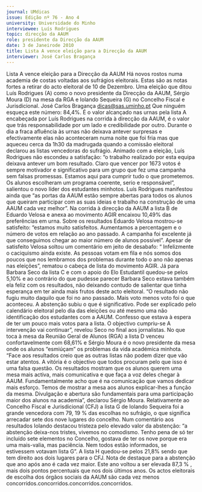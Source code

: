 ```yaml
---
journal: UMdicas
issue: Edição nº 76 - Ano 4
university: Universidade do Minho
interviewee: Luís Rodrigues
topic: direcção da AAUM
role: presidente da Direcção da AAUM
date: 3 de Janeirode 2010
title: Lista A vence eleição para a Direcção da AAUM
interviewer: José Carlos Bragança
---
```


Lista A vence eleição para a Direcção da AAUM
Há novos rostos numa academia de costas voltadas aos
sufrágios eleitorais. Estas são as notas fortes a retirar do acto
eleitoral de 10 de Dezembro. Uma eleição que ditou Luís
Rodrigues (A) como o novo presidente da Direcção da AAUM, Sérgio Moura
(D) na mesa da RGA e Iolando Sequeira (G) no Concelho Fiscal e
Jurisdicional.
José Carlos Bragança
dicas@sas.uminho.pt
Que ninguém esqueça este
número: 84,4%. É o valor alcançado
nas urnas pela lista A encabeçada
por Luís Rodrigues na corrida à
direcção da AAUM, é o valor que
trás responsabilidade por um lado
e credibilidade por outro.
Durante o dia a fraca afluência às
urnas não deixava antever
surpresas e efectivamente elas
não aconteceram numa noite que
foi fria mas que aqueceu cerca da
1h30 da madrugada quando a
comissão eleitoral declarou as
listas vencedoras do sufrágio.
Animado com a eleição, Luís
Rodrigues não escondeu a
satisfação: “o trabalho realizado
por esta equipa deixava antever
um bom resultado. Claro que
vencer por 1673 votos é sempre
motivador e significativo para um
grupo que fez uma campanha sem
falsas promessas. Estamos aqui
para cumprir tudo o que
prometemos. Os alunos
escolheram um programa
coerente, serio e responsável”,
salientou o novo líder dos
estudantes minhotos.
Luís Rodrigues manifestou ainda
que “as portas da AAUM estão
sempre abertas para todos os
alunos que queiram participar com
as suas ideias e trabalho na
construção de uma AAUM cada vez
melhor”.
Na corrida à direcção da AAUM a
lista B de Eduardo Velosa e anexa
ao movimento AGIR encaixou
10,49% das preferências em urna.
Sobre os resultados Eduardo
Velosa mostrou-se satisfeito: 
“estamos muito satisfeitos.
Aumentamos a percentagem e o
número de votos em relação ao
ano passado. A campanha foi
excelente já que conseguimos
chegar ao maior número de alunos
possível”.
Apesar de satisfeito Velosa soltou
um comentário em jeito de
desabafo: “ Infelizmente o
caciquismo ainda existe. As
pessoas votam em fila e nós
somos dos poucos que nos
lembramos dos problemas durante
todo o ano não apenas nas
eleições”, rematou o cabeça de
lista do movimento AGIR.
Já para Barbara Seco da lista C e
com o apoio do Elo Estudantil
quedou-se pelos 5,10% e ao
contrário do que pudesse parecer
Barbara Seco estava também ela
feliz com os resultados, não
deixando contudo de salientar que
tinha esperança em ter ainda mais
frutos deste acto eleitoral.
“O resultado não fugiu muito
daquilo que foi no ano passado.
Mais voto menos voto foi o que
aconteceu. A abstenção subiu o
que é significativo. Pode ser
explicado pelo calendário eleitoral
pelo dia das eleições ou até mesmo
uma não identificação dos
estudantes com a AAUM. Confesso
que estava à espera de ter um
pouco mais votos para a lista. O
objectivo cumpriu-se A
intervenção vai continuar”, revelou
Seco no final aos jornalistas.
No que toca à mesa da Reunião
Geral de Alunos (RGA) a lista D
venceu confortavelmente com
68,61% e Sérgio Moura é o novo
presidente da mesa onde os
alunos “esmiúçam” os problemas
da vida académica minhota.
“Face aos resultados creio que as
outras listas não podem dizer que
vão estar atentos. A vitória é o
objectivo que todos procuram pelo
que isso é uma falsa questão. Os
resultados mostram que os alunos
querem uma mesa mais activa,
mais comunicativa e que faça a voz
deles chegar à AAUM.
Fundamentalmente acho que é na
comunicação que vamos dedicar
mais esforço. Temos de mostrar a
mesa aos alunos explicar-lhes a
função da mesma. Divulgação e
abertura são fundamentais para
uma participação maior dos
alunos na academia”, declarou
Sérgio Moura.
Relativamente ao Concelho Fiscal e
Jurisdicional (CFJ) a lista G de
Iolando Sequeira foi a grande
vencedora com 79, 19 % das
escolhas no sufrágio, o que
significa arrecadar sete dos nove
lugares do concelho. Num
comentário aos resultados Iolando
destacou tristeza pelo elevado
valor da abstenção: “a abstenção
deixa-nos tristes, vivemos no
comodismo. Tenho pena de só ter
incluído sete elementos no
Concelho, gostava de ter os nove
porque era uma mais-valia, mas
paciência. Nem todos estão
informados, se estivessem
votavam lista G”. A lista H quedou-se
 pelos 21,8% sendo que tem
direito aos dois lugares para o CFJ.
Nota de destaque para a abstenção
que ano após ano é cada vez maior.
Este ano voltou a ser elevada
87,3 % , mais dois pontos
percentuais que nos dois últimos
anos. Os actos eleitorais de
escolha dos órgãos sociais da
AAUM são cada vez menos
concorridos.concorridos.concorridos.concorridos.